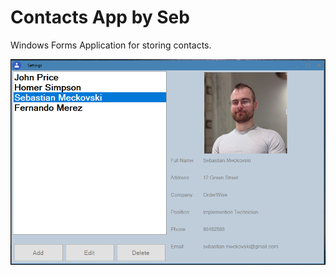 # Contacts App by Seb
Windows Forms Application for storing contacts. 

<img src="Resources\2021-10-02 18_36_32-.png"></img>

